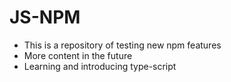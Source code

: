# JS-NPM
- This is a repository of testing new npm features 
- More content in the future
- Learning and introducing type-script 
